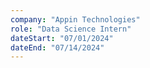 ```yaml
---
company: "Appin Technologies"
role: "Data Science Intern"
dateStart: "07/01/2024"
dateEnd: "07/14/2024"
---
```


